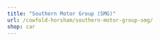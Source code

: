 ```yaml
---
title: "Southern Motor Group (SMG)"
url: /cowfold-horsham/southern-motor-group-smg/
shop: car
---
```


